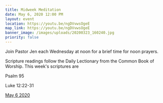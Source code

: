 ```yaml
---
title: Midweek Meditation
date: May 6, 2020 12:00 PM
layout: event
location: https://youtu.be/ngDVvwsOgeE
map_link: https://youtu.be/ngDVvwsOgeE
banner_image: /images/uploads/20200323_160240.jpg
priority: false
---
```

Join Pastor Jen each Wednesday at noon for a brief time for noon prayers.

Scripture readings follow the Daily Lectionary from the Common Book of Worship. This week's scriptures are

Psalm 95

Luke 12:22-31

[May 6 2020](https://youtu.be/ngDVvwsOgeE)